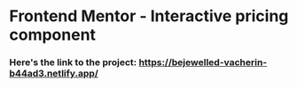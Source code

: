# Frontend Mentor - Interactive pricing component

### Here's the link to the project: https://bejewelled-vacherin-b44ad3.netlify.app/
